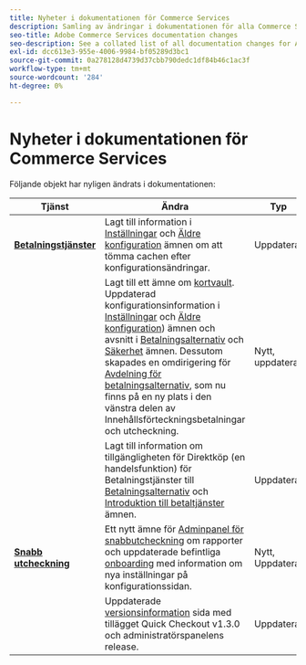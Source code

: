 ```yaml
---
title: Nyheter i dokumentationen för Commerce Services
description: Samling av ändringar i dokumentationen för alla Commerce Services
seo-title: Adobe Commerce Services documentation changes
seo-description: See a collated list of all documentation changes for Adobe Commerce Services and integration services.
exl-id: dcc613e3-955e-4006-9984-bf05289d3bc1
source-git-commit: 0a278128d4739d37cbb790dedc1df84b46c1ac3f
workflow-type: tm+mt
source-wordcount: '284'
ht-degree: 0%

---
```


# Nyheter i dokumentationen för Commerce Services

Följande objekt har nyligen ändrats i dokumentationen:

| Tjänst | Ändra | Typ |
|  ---  |  ---  |  ---  |
| [**Betalningstjänster**](https://experienceleague.adobe.com/docs/commerce-merchant-services/payment-services/guide-overview.html) | Lagt till information i [Inställningar](https://experienceleague.adobe.com/docs/commerce-merchant-services/payment-services/configure/settings.html) och [Äldre konfiguration](https://experienceleague.adobe.com/docs/commerce-merchant-services/payment-services/configure/configure-admin.html) ämnen om att tömma cachen efter konfigurationsändringar. | Uppdatera |
|  | Lagt till ett ämne om [kortvault](https://experienceleague.adobe.com/docs/commerce-merchant-services/payment-services/payments-checkout/vaulting.html#payments-checkout). Uppdaterad konfigurationsinformation i [Inställningar](https://experienceleague.adobe.com/docs/commerce-merchant-services/payment-services/configure/settings.html#card-vaulting) och [Äldre konfiguration](https://experienceleague.adobe.com/docs/commerce-merchant-services/payment-services/configure/configure-admin.html#configure-credit-card-fields)) ämnen och avsnitt i [Betalningsalternativ](https://experienceleague.adobe.com/docs/commerce-merchant-services/payment-services/payments-checkout/payments-options.html#credit-card-vaulting) och [Säkerhet](https://experienceleague.adobe.com/docs/commerce-merchant-services/payment-services/security.html#card-vaulting) ämnen. Dessutom skapades en omdirigering för [Avdelning för betalningsalternativ](https://experienceleague.adobe.com/docs/commerce-merchant-services/payment-services/payments-checkout/payments-options.html), som nu finns på en ny plats i den vänstra delen av Innehållsförteckningsbetalningar och utcheckning. | Nytt, uppdaterat |
|  | Lagt till information om tillgängligheten för Direktköp (en handelsfunktion) för Betalningstjänster till [Betalningsalternativ](https://experienceleague.adobe.com/docs/commerce-merchant-services/payment-services/payments-options.html#credit-card-fields) och [Introduktion till betaltjänster](https://experienceleague.adobe.com/docs/commerce-merchant-services/payment-services/overview.html#features) ämnen. | Uppdaterat |
| [**Snabb utcheckning**](https://experienceleague.adobe.com/docs/commerce-merchant-services/quick-checkout/overview.html) | Ett nytt ämne för [Adminpanel för snabbutcheckning](https://experienceleague.adobe.com/docs/commerce-merchant-services/quick-checkout/getting-started/quick-checkout-admin-panel/admin-panel.html) om rapporter och uppdaterade befintliga [onboarding](https://experienceleague.adobe.com/docs/commerce-merchant-services/quick-checkout/getting-started/onboarding.html) med information om nya inställningar på konfigurationssidan. | Nytt, Uppdatera |
|  | Uppdaterade [versionsinformation](https://experienceleague.adobe.com/docs/commerce-merchant-services/quick-checkout/release-notes.html) sida med tillägget Quick Checkout v1.3.0 och administratörspanelens release. | Uppdatera |

